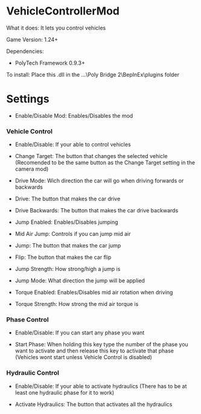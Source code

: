 # VehicleControllerMod
What it does: It lets you control vehicles

Game Version: 1.24+

Dependencies: 
- PolyTech Framework 0.9.3+

To install: Place this .dll in the ...\Poly Bridge 2\BepInEx\plugins folder


# Settings

- Enable/Disable Mod: Enables/Disables the mod

### Vehicle Control

- Enable/Disable: If your able to control vehicles

- Change Target: The button that changes the selected vehicle (Recomended to be the same button as the Change Target setting in the camera mod)

- Drive Mode: Wich direction the car will go when driving forwards or backwards

- Drive: The button that makes the car drive

- Drive Backwards: The button that makes the car drive backwards

- Jump Enabled: Enables/Disables jumping

- Mid Air Jump: Controls if you can jump mid air

- Jump: The button that makes the car jump

- Flip: The button that makes the car flip

- Jump Strength: How strong/high a jump is

- Jump Mode: What direction the jump will be applied

- Torque Enabled: Enables/Disables mid air rotation when driving

- Torque Strength: How strong the mid air torque is

### Phase Control

- Enable/Disable: If you can start any phase you want

- Start Phase: When holding this key type the number of the phase you want to activate and then release this key to activate that phase (Vehicles wont start unless Vehicle Control is disabled)

### Hydraulic Control

- Enable/Disable: If your able to activate hydraulics (There has to be at least one hydraulic phase for it to work)

- Activate Hydraulics: The button that activates all the hydraulics